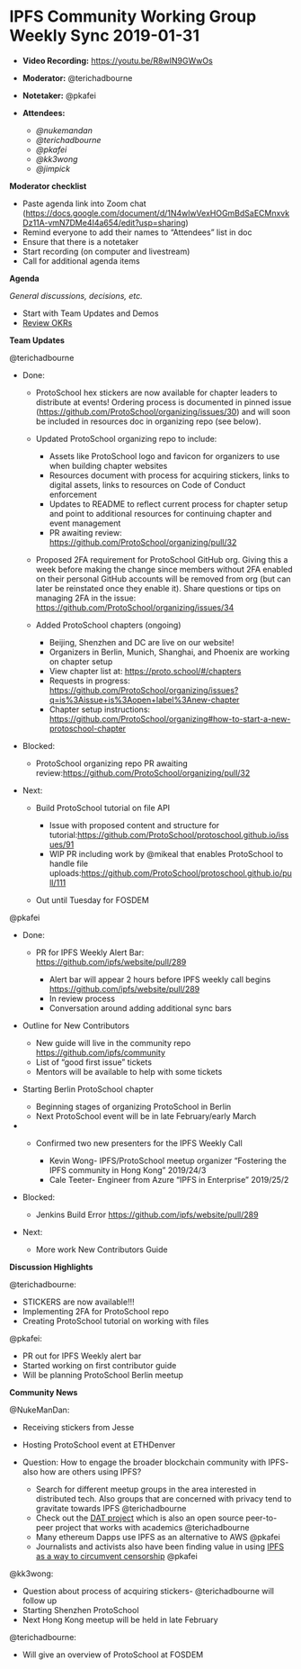 # IPFS Community Working Group Weekly Sync 2019-01-31

-   **Video Recording:** https://youtu.be/R8wIN9GWwOs
-   **Moderator:** @terichadbourne
-   **Notetaker:** @pkafei
-   **Attendees:**

    -   _@nukemandan_
    -   _@terichadbourne_
    -   _@pkafei_
    -   _@kk3wong_
    -   _@jimpick_

  


**Moderator checklist**

-   Paste agenda link into Zoom chat (<https://docs.google.com/document/d/1N4wlwVexHOGmBdSaECMnxvkDz11A-vmN7DMe4I4a654/edit?usp=sharing>)
-   Remind everyone to add their names to “Attendees” list in doc
-   Ensure that there is a notetaker
-   Start recording (on computer and livestream)
-   Call for additional agenda items

  


**Agenda**

_General discussions, decisions, etc._

-   Start with Team Updates and Demos
-   [Review OKRs](https://github.com/ipfs/community/blob/master/okrs/2019-q1.md)

  


**Team Updates**

@terichadbourne

-   Done:

    -   ProtoSchool hex stickers are now available for chapter leaders to distribute at events! Ordering process is documented in pinned issue (<https://github.com/ProtoSchool/organizing/issues/30>) and will soon be included in resources doc in organizing repo (see below).
    -   Updated ProtoSchool organizing repo to include:

        -   Assets like ProtoSchool logo and favicon for organizers to use when building chapter websites
        -   Resources document with process for acquiring stickers, links to digital assets, links to resources on Code of Conduct enforcement
        -   Updates to README to reflect current process for chapter setup and point to additional resources for continuing chapter and event management
        -   PR awaiting review: <https://github.com/ProtoSchool/organizing/pull/32> 

    -   Proposed 2FA requirement for ProtoSchool GitHub org. Giving this a week before making the change since members without 2FA enabled on their personal GitHub accounts will be removed from org (but can later be reinstated once they enable it). Share questions or tips on managing 2FA in the issue: <https://github.com/ProtoSchool/organizing/issues/34> 
    -   Added ProtoSchool chapters (ongoing)

        -   Beijing, Shenzhen and DC are live on our website!
        -   Organizers in Berlin, Munich, Shanghai, and Phoenix are working on chapter setup
        -   View chapter list at: <https://proto.school/#/chapters>
        -   Requests in progress: <https://github.com/ProtoSchool/organizing/issues?q=is%3Aissue+is%3Aopen+label%3Anew-chapter> 
        -   Chapter setup instructions: <https://github.com/ProtoSchool/organizing#how-to-start-a-new-protoschool-chapter> 

-   Blocked:

    -   ProtoSchool organizing repo PR awaiting review:<https://github.com/ProtoSchool/organizing/pull/32> 

-   Next:

    -   Build ProtoSchool tutorial on file API

        -   Issue with proposed content and structure for tutorial:<https://github.com/ProtoSchool/protoschool.github.io/issues/91>
        -   WIP PR including work by @mikeal that enables ProtoSchool to handle file uploads:<https://github.com/ProtoSchool/protoschool.github.io/pull/111> 

    -   Out until Tuesday for FOSDEM

@pkafei

-   Done:

    -   PR for IPFS Weekly Alert Bar: https://github.com/ipfs/website/pull/289

        -   Alert bar will appear 2 hours before IPFS weekly call begins https://github.com/ipfs/website/pull/289
        -   In review process
        -   Conversation around adding additional sync bars



-   Outline for New Contributors

    -   New guide will live in the community repo https://github.com/ipfs/community
    -   List of “good first issue” tickets
    -   Mentors will be available to help with some tickets

  


-   Starting Berlin ProtoSchool chapter

    -   Beginning stages of organizing ProtoSchool in Berlin
    -   Next ProtoSchool event will be in late February/early March

  


-   -   Confirmed two new presenters for the IPFS Weekly Call

        -   Kevin Wong- IPFS/ProtoSchool meetup organizer “Fostering the IPFS community in Hong Kong” 2019/24/3
        -   Cale Teeter- Engineer from Azure “IPFS in Enterprise” 2019/25/2
-   Blocked:

    -   Jenkins Build Error https://github.com/ipfs/website/pull/289

-   Next:

    -   More work New Contributors Guide

**Discussion Highlights**

@terichadbourne:

-   STICKERS are now available!!!
-   Implementing 2FA for ProtoSchool repo
-   Creating ProtoSchool tutorial on working with files

  


@pkafei:

-   PR out for IPFS Weekly alert bar
-   Started working on first contributor guide
-   Will be planning ProtoSchool Berlin meetup

  


**Community News**

@NukeManDan:

-   Receiving stickers from Jesse
-   Hosting ProtoSchool event at ETHDenver
-   Question: How to engage the broader blockchain community with IPFS- also how are others using IPFS?

    -   Search for different meetup groups in the area interested in distributed tech. Also groups that are concerned with privacy tend to gravitate towards IPFS @terichadbourne
    -   Check out the [DAT project](https://datproject.org/) which is also an open source peer-to-peer project that works with academics @terichadbourne
    -   Many ethereum Dapps use IPFS as an alternative to AWS @pkafei
    -   Journalists and activists also have been finding value in using [IPFS as a way to circumvent censorship](https://observer.com/2017/05/turkey-wikipedia-ipfs/) @pkafei

  


@kk3wong:

-   Question about process of acquiring stickers- @terichadbourne will follow up
-   Starting Shenzhen ProtoSchool
-   Next Hong Kong meetup will be held in late February



@terichadbourne:

-   Will give an overview of ProtoSchool at FOSDEM
